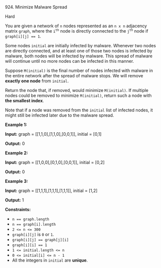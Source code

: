 924\. Minimize Malware Spread

Hard

You are given a network of `n` nodes represented as an `n x n` adjacency matrix `graph`, where the <code>i<sup>th</sup></code> node is directly connected to the <code>j<sup>th</sup></code> node if `graph[i][j] == 1`.

Some nodes `initial` are initially infected by malware. Whenever two nodes are directly connected, and at least one of those two nodes is infected by malware, both nodes will be infected by malware. This spread of malware will continue until no more nodes can be infected in this manner.

Suppose `M(initial)` is the final number of nodes infected with malware in the entire network after the spread of malware stops. We will remove **exactly one node** from `initial`.

Return the node that, if removed, would minimize `M(initial)`. If multiple nodes could be removed to minimize `M(initial)`, return such a node with **the smallest index**.

Note that if a node was removed from the `initial` list of infected nodes, it might still be infected later due to the malware spread.

**Example 1:**

**Input:** graph = [[1,1,0],[1,1,0],[0,0,1]], initial = [0,1]

**Output:** 0

**Example 2:**

**Input:** graph = [[1,0,0],[0,1,0],[0,0,1]], initial = [0,2]

**Output:** 0

**Example 3:**

**Input:** graph = [[1,1,1],[1,1,1],[1,1,1]], initial = [1,2]

**Output:** 1

**Constraints:**

*   `n == graph.length`
*   `n == graph[i].length`
*   `2 <= n <= 300`
*   `graph[i][j]` is `0` or `1`.
*   `graph[i][j] == graph[j][i]`
*   `graph[i][i] == 1`
*   `1 <= initial.length <= n`
*   `0 <= initial[i] <= n - 1`
*   All the integers in `initial` are **unique**.
